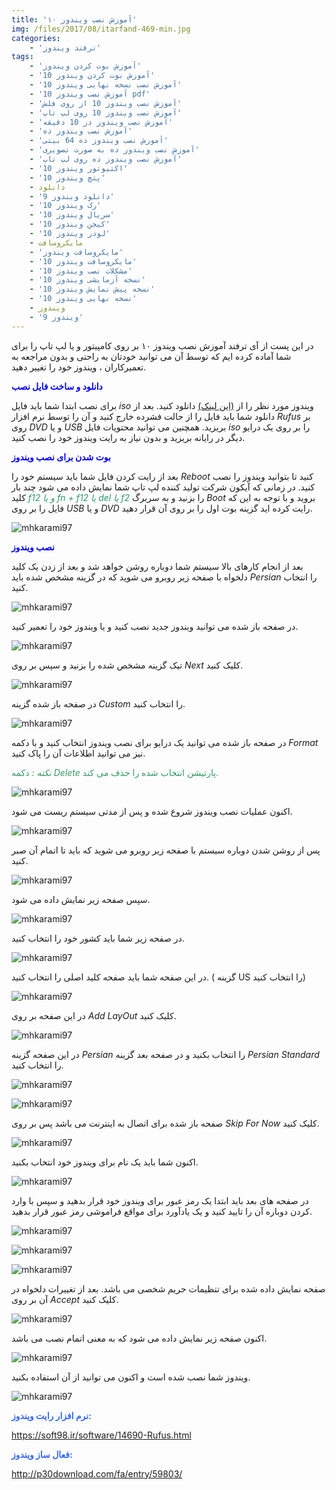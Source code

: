 ```yaml
---
title: 'آموزش نصب ویندوز ۱۰'
img: /files/2017/08/itarfand-469-min.jpg
categories:
    - 'ترفند ویندوز'
tags:
    - 'آموزش بوت كردن ويندوز'
    - 'آموزش بوت كردن ويندوز 10'
    - 'آموزش نصب نسخه نهایی ویندوز 10'
    - 'آموزش نصب ویندوز 10 pdf'
    - 'آموزش نصب ویندوز 10 از روی فلش'
    - 'آموزش نصب ویندوز 10 روی لپ تاپ'
    - 'آموزش نصب ویندوز در 10 دقیقه'
    - 'آموزش نصب ویندوز ده'
    - 'آموزش نصب ویندوز ده 64 بیتی'
    - 'آموزش نصب ویندوز ده به صورت تصویری'
    - 'آموزش نصب ویندوز ده روی لپ تاپ'
    - 'اکتیوتور ویندوز 10'
    - 'پتچ ویندوز 10'
    - دانلود
    - 'دانلود ویندوز 9'
    - 'رک ویندوز 10'
    - 'سریال ویندوز 10'
    - 'کیجن ویندوز 10'
    - 'لودر ویندوز 10'
    - مایکروسافت
    - 'مایکروسافت ویندوز'
    - 'مایکروسافت ویندوز 10'
    - 'مشکلات نصب ویندوز 10'
    - 'نسخه آزمایشی ویندوز 10'
    - 'نسخه پیش نمایش ویندوز 10'
    - 'نسخه نهایی ویندوز 10'
    - ویندوز
    - 'ویندوز 9'
---
```


در این پست از آی ترفند آموزش نصب ویندوز ۱۰ بر روی کامپیتور و یا لپ تاپ را برای شما آماده کرده ایم که توسط آن می توانید خودتان به راحتی و بدون مراجعه به تعمیرکاران ، ویندوز خود را تغییر دهید.

<span style="color: #0000ff;">**دانلود و ساخت فایل نصب**</span>

برای نصب ابتدا شما باید فایل *iso* ویندوز مورد نظر را از [(این لینک)](https://soft98.ir/os/windows-10/16142-%D9%88%DB%8C%D9%86%D8%AF%D9%88%D8%B2-10-%D8%B4%D8%B1%DA%A9%D8%AA%DB%8C.html) دانلود کنید. بعد از دانلود شما باید فایل را از حالت فشرده خارج کنید و آن را توسط نرم افزار *Rufus* بر روی *DVD* و یا *USB* بریزید. همچنین می توانید محتویات فایل *iso* را بر روی یک درایو دیگر در رایانه بریزید و بدون نیاز به رایت ویندوز خود را نصب کنید.

<span style="color: #0000ff;">**بوت شدن برای نصب ویندوز**</span>

بعد از رایت کردن فایل شما باید سیستم خود را *Reboot* کنید تا بتوانید ویندوز را نصب کنید. در زمانی که آیکون شرکت تولید کننده لپ تاپ شما نمایش داده می شود چند بار کلید<span style="color: #339966;"> *f12 و یا fn + f12 یا del یا f2* </span>را بزنید و به سربرگ *Boot* بروید و با توجه به این که فایل را بر روی *USB* و یا *DVD* رایت کرده اید گزینه بوت اول را بر روی آن قرار دهید.

![mhkarami97](/files/2017/08/itarfand-490-min.jpg)  

<span style="color: #0000ff;">**نصب ویندوز**</span>

بعد از انجام کارهای بالا سیستم شما دوباره روشن خواهد شد و بعد از زدن یک کلید دلخواه با صفحه زیر روبرو می شوید که در گزینه مشخص شده باید *Persian* را انتخاب کنید.

![mhkarami97](/files/2017/08/itarfand-448-min.jpg)  

در صفحه باز شده می توانید ویندوز جدید نصب کنید و یا ویندوز خود را تعمیر کنید.

![mhkarami97](/files/2017/08/itarfand-449-min.jpg)  

تیک گزینه مشخص شده را بزنید و سپس بر روی *Next* کلیک کنید.

![mhkarami97](/files/2017/08/itarfand-450-min.jpg)  

در صفحه باز شده گزینه *Custom* را انتخاب کنید.

![mhkarami97](/files/2017/08/itarfand-451-min.jpg)  

در صفحه باز شده می توانید یک درایو برای نصب ویندوز انتخاب کنید و با دکمه *Format* نیز می توانید اطلاعات آن را پاک کنید.

<span style="color: #339966;">*نکته :* دکمه *Delete* پارتیشن انتخاب شده را حذف می کند.</span>

![mhkarami97](/files/2017/08/itarfand-452-min.jpg)  

اکنون عملیات نصب ویندوز شروع شده و پس از مدتی سیستم ریست می شود.

![mhkarami97](/files/2017/08/itarfand-453-min.jpg)  

پس از روشن شدن دوباره سیستم با صفحه زیر روبرو می شوید که باید تا اتمام آن صبر کنید.

![mhkarami97](/files/2017/08/itarfand-454-min.jpg)  

سپس صفحه زیر نمایش داده می شود.

![mhkarami97](/files/2017/08/itarfand-455-min.jpg)  

در صفحه زیر شما باید کشور خود را انتخاب کنید.

![mhkarami97](/files/2017/08/itarfand-456-min.jpg)  

در این صفحه شما باید صفحه کلید اصلی را انتخاب کنید. ( گزینه US را انتخاب کنید)  

![mhkarami97](/files/2017/08/itarfand-457-min.jpg)  

در این صفحه بر روی *Add LayOut* کلیک کنید.

![mhkarami97](/files/2017/08/itarfand-458-min.jpg)  

در این صفحه گزینه *Persian* را انتخاب بکنید و در صفحه بعد گزینه *Persian Standard* را انتخاب کنید.

![mhkarami97](/files/2017/08/itarfand-459-min.jpg)  

![mhkarami97](/files/2017/08/itarfand-460-min.jpg)  

صفحه باز شده برای اتصال به اینترنت می باشد پس بر روی *Skip For Now* کلیک کنید.

![mhkarami97](/files/2017/08/itarfand-461-min-1.jpg)  

اکنون شما باید یک نام برای ویندوز خود انتخاب بکنید.

![mhkarami97](/files/2017/08/itarfand-462-min.jpg)  

در صفحه های بعد باید ابتدا یک رمز عبور برای ویندوز خود قرار بدهید و سپس با وارد کردن دوباره آن را تایید کنید و یک یادآورد برای مواقع فراموشی رمز عبور قرار بدهید.

![mhkarami97](/files/2017/08/itarfand-463-min.jpg)  

![mhkarami97](/files/2017/08/itarfand-464-min.jpg)  

![mhkarami97](/files/2017/08/itarfand-465-min.jpg)  

صفحه نمایش داده شده برای تنظیمات حریم شخصی می باشد. بعد از تغییرات دلخواه در آن بر روی *Accept* کلیک کنید.

![mhkarami97](/files/2017/08/itarfand-466-min.jpg)  

اکنون صفحه زیر نمایش داده می شود که به معنی اتمام نصب می باشد.

![mhkarami97](/files/2017/08/itarfand-467-min.jpg)  

ویندوز شما نصب شده است و اکنون می توانید از آن استفاده بکنید.

![mhkarami97](/files/2017/08/itarfand-468-min.jpg)  

<span style="color: #3366ff;">**نرم افزار رایت ویندوز:**</span>

<span style="color: #339966;">https://soft98.ir/software/14690-Rufus.html</span>

<span style="color: #3366ff;">**فعال ساز ویندوز:**</span>

<span style="color: #339966;">http://p30download.com/fa/entry/59803/</span>